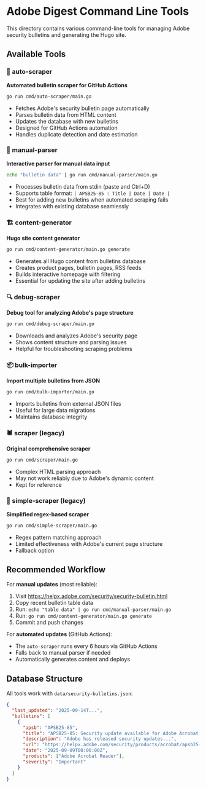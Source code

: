 # Adobe Digest Command Line Tools

This directory contains various command-line tools for managing Adobe security bulletins and generating the Hugo site.

## Available Tools

### 🤖 auto-scraper
**Automated bulletin scraper for GitHub Actions**
```bash
go run cmd/auto-scraper/main.go
```
- Fetches Adobe's security bulletin page automatically
- Parses bulletin data from HTML content  
- Updates the database with new bulletins
- Designed for GitHub Actions automation
- Handles duplicate detection and date estimation

### 📝 manual-parser  
**Interactive parser for manual data input**
```bash
echo "bulletin data" | go run cmd/manual-parser/main.go
```
- Processes bulletin data from stdin (paste and Ctrl+D)
- Supports table format: `| APSB25-85 : Title | Date | Date |`
- Best for adding new bulletins when automated scraping fails
- Integrates with existing database seamlessly

### 🏗️ content-generator
**Hugo site content generator**
```bash
go run cmd/content-generator/main.go generate
```
- Generates all Hugo content from bulletins database
- Creates product pages, bulletin pages, RSS feeds
- Builds interactive homepage with filtering
- Essential for updating the site after adding bulletins

### 🔍 debug-scraper
**Debug tool for analyzing Adobe's page structure**
```bash
go run cmd/debug-scraper/main.go
```
- Downloads and analyzes Adobe's security page
- Shows content structure and parsing issues
- Helpful for troubleshooting scraping problems

### 📦 bulk-importer
**Import multiple bulletins from JSON**
```bash
go run cmd/bulk-importer/main.go
```
- Imports bulletins from external JSON files
- Useful for large data migrations
- Maintains database integrity

### 🕷️ scraper (legacy)
**Original comprehensive scraper**
```bash
go run cmd/scraper/main.go
```
- Complex HTML parsing approach
- May not work reliably due to Adobe's dynamic content
- Kept for reference

### 🎯 simple-scraper (legacy)  
**Simplified regex-based scraper**
```bash
go run cmd/simple-scraper/main.go
```
- Regex pattern matching approach
- Limited effectiveness with Adobe's current page structure
- Fallback option

## Recommended Workflow

For **manual updates** (most reliable):
1. Visit https://helpx.adobe.com/security/security-bulletin.html
2. Copy recent bulletin table data
3. Run: `echo "table data" | go run cmd/manual-parser/main.go`
4. Run: `go run cmd/content-generator/main.go generate`
5. Commit and push changes

For **automated updates** (GitHub Actions):
- The `auto-scraper` runs every 6 hours via GitHub Actions
- Falls back to manual parser if needed
- Automatically generates content and deploys

## Database Structure

All tools work with `data/security-bulletins.json`:
```json
{
  "last_updated": "2025-09-14T...",
  "bulletins": [
    {
      "apsb": "APSB25-85",
      "title": "APSB25-85: Security update available for Adobe Acrobat Reader",
      "description": "Adobe has released security updates...",
      "url": "https://helpx.adobe.com/security/products/acrobat/apsb25-85.html",
      "date": "2025-09-09T00:00:00Z",
      "products": ["Adobe Acrobat Reader"],
      "severity": "Important"
    }
  ]
}
```

